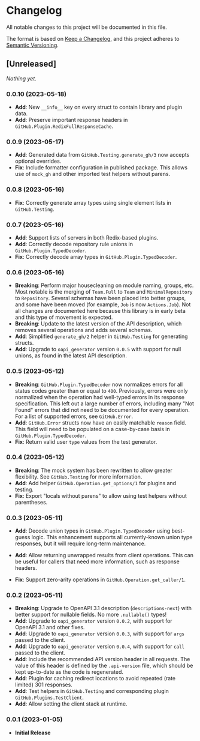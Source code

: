 # Changelog

All notable changes to this project will be documented in this file.

The format is based on [Keep a Changelog](https://keepachangelog.com/en/1.0.0/),
and this project adheres to [Semantic Versioning](https://semver.org/spec/v2.0.0.html).

## [Unreleased]

_Nothing yet._

### 0.0.10 (2023-05-18)

* **Add**: New `__info__` key on every struct to contain library and plugin data.
* **Add**: Preserve important response headers in `GitHub.Plugin.RedixFullResponseCache`.

### 0.0.9 (2023-05-17)

* **Add**: Generated data from `GitHub.Testing.generate_gh/3` now accepts optional overrides.
* **Fix**: Include formatter configuration in published package.
  This allows use of `mock_gh` and other imported test helpers without parens.

### 0.0.8 (2023-05-16)

* **Fix**: Correctly generate array types using single element lists in `GitHub.Testing`.

### 0.0.7 (2023-05-16)

* **Add**: Support lists of servers in both Redix-based plugins.
* **Add**: Correctly decode repository rule unions in `GitHub.Plugin.TypedDecoder`.
* **Fix**: Correctly decode array types in `GitHub.Plugin.TypedDecoder`.

### 0.0.6 (2023-05-16)

* **Breaking**: Perform major housecleaning on module naming, groups, etc.
  Most notable is the merging of `Team.Full` to `Team` and `MinimalRepository` to `Repository`.
  Several schemas have been placed into better groups, and some have been moved (for example, `Job` is now `Actions.Job`).
  Not all changes are documented here because this library is in early beta and this type of movement is expected.
* **Breaking**: Update to the latest version of the API description, which removes several operations and adds several schemas.
* **Add**: Simplified `generate_gh/2` helper in `GitHub.Testing` for generating structs.
* **Add**: Upgrade to `oapi_generator` version `0.0.5` with support for null unions, as found in the latest API description.

### 0.0.5 (2023-05-12)

* **Breaking**: `GitHub.Plugin.TypedDecoder` now normalizes errors for all status codes greater than or equal to `400`.
  Previously, errors were only normalized when the operation had well-typed errors in its response specification.
  This left out a large number of errors, including many "Not Found" errors that did not need to be documented for every operation.
  For a list of supported errors, see `GitHub.Error`.
* **Add**: `GitHub.Error` structs now have an easily matchable `reason` field.
  This field will need to be populated on a case-by-case basis in `GitHub.Plugin.TypedDecoder`.
* **Fix**: Return valid user `type` values from the test generator.

### 0.0.4 (2023-05-12)

* **Breaking**: The mock system has been rewritten to allow greater flexibility.
  See `GitHub.Testing` for more information.
* **Add**: Add helper `GitHub.Operation.get_options/1` for plugins and testing.
* **Fix**: Export "locals without parens" to allow using test helpers without parentheses.

### 0.0.3 (2023-05-11)

* **Add**: Decode union types in `GitHub.Plugin.TypedDecoder` using best-guess logic.
  This enhancement supports all currently-known union type responses, but it will require long-term maintenance.
* **Add**: Allow returning unwrapped results from client operations.
  This can be useful for callers that need more information, such as response headers.

* **Fix**: Support zero-arity operations in `GitHub.Operation.get_caller/1`.

### 0.0.2 (2023-05-11)

* **Breaking**: Upgrade to OpenAPI 3.1 description (`descriptions-next`) with better support for nullable fields.
  No more `.nullable()` types!
* **Add**: Upgrade to `oapi_generator` version `0.0.2`, with support for OpenAPI 3.1 and other fixes.
* **Add**: Upgrade to `oapi_generator` version `0.0.3`, with support for `args` passed to the client.
* **Add**: Upgrade to `oapi_generator` version `0.0.4`, with support for `call` passed to the client.
* **Add**: Include the recommended API version header in all requests.
  The value of this header is defined by the `.api-version` file, which should be kept up-to-date
  as the code is regenerated.
* **Add**: Plugin for caching redirect locations to avoid repeated (rate limited) 301 responses.
* **Add**: Test helpers in `GitHub.Testing` and corresponding plugin `GitHub.Plugins.TestClient`.
* **Add**: Allow setting the client stack at runtime.

### 0.0.1 (2023-01-05)

* **Initial Release**
